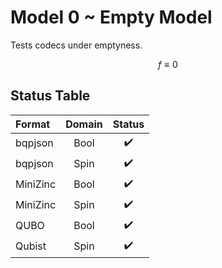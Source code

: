 # Model 0 ~ Empty Model

Tests codecs under emptyness.

$$f \equiv 0$$

## Status Table
| Format   | Domain | Status |
| :------- | :----: | :----: |
| bqpjson  |  Bool  |   ✔️    |
| bqpjson  |  Spin  |   ✔️    |
| MiniZinc |  Bool  |   ✔️    |
| MiniZinc |  Spin  |   ✔️    |
| QUBO     |  Bool  |   ✔️    |
| Qubist   |  Spin  |   ✔️    |

[symbols]: # (✔️❌)